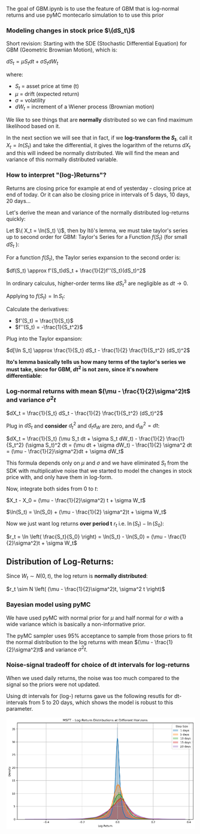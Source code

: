 The goal of GBM.ipynb is to use the feature of GBM that is log-normal returns and use pyMC montecarlo simulation to to use this prior 

### Modeling changes in stock price $\(dS_t\)$
Short revision:
Starting with the SDE (Stochastic Differential Equation) for GBM (Geometric Brownian Motion), which is:

$dS_t = \mu S_t dt + \sigma S_t dW_t$

where:
- $S_t$ = asset price at time \(t\)
- $\mu$ = drift (expected return)
- $\sigma$ = volatility
- $dW_t$ = increment of a Wiener process (Brownian motion)

We like to see things that are **normally** distributed so we can find maximum likelihood based on it. 

In the next section we will see that in fact, if we **log-transform the $S_t$**, call it $X_t = ln(S_t)$ and take the differential, it gives the logarithm of the returns $dX_t$ and this will indeed be normally distributed. We will find the mean and variance of this normally distributed variable.  

### How to interpret "(log-)Returns"?
Returns are closing price for example at end of yesterday - closing price at end of today.
Or it can also be closing price in intervals of 5 days, 10 days, 20 days...

Let's derive the mean and variance of the normally distributed log-returns quickly: 

Let $\( X_t = \ln(S_t) \)$, then by Itô's lemma, we must take taylor's series up to second order for GBM:
Taylor's Series for a Function $f(S_t)$ (for small $dS_t$ ):

For a function $f(S_t)$, the Taylor series expansion to the second order is:

$df(S_t) \approx f'(S_t)dS_t + \frac{1}{2}f''(S_t)(dS_t)^2$

In ordinary calculus, higher-order terms like $dS_t^3$ are negligible as $dt \to 0$.

Applying to $f(S_t) = \ln S_t$:

Calculate the derivatives:
- $f'(S_t) = \frac{1}{S_t}$
- $f''(S_t) = -\frac{1}{S_t^2}$

Plug into the Taylor expansion: 

$d[\ln S_t] \approx \frac{1}{S_t} dS_t - \frac{1}{2} \frac{1}{S_t^2} (dS_t)^2$

**Ito's lemma basically tells us how many terms of the  taylor's series we must take, since for GBM, $dt^2$ is not zero, since it's nowhere differentiable**:

### Log-normal returns with mean $(\mu - \frac{1}{2}\sigma^2)t$ and variance $\sigma^2 t$
$dX_t = \frac{1}{S_t} dS_t - \frac{1}{2} \frac{1}{S_t^2} (dS_t)^2$

Plug in $dS_t$ and **consider** $d_t^2$ and $d_td_W$ are zero, and $d_W^2 = dt$: 

$dX_t = \frac{1}{S_t} (\mu S_t dt + \sigma S_t dW_t) - \frac{1}{2} \frac{1}{S_t^2} (\sigma S_t)^2 dt
= (\mu dt + \sigma dW_t) - \frac{1}{2} \sigma^2 dt
= (\mu - \frac{1}{2}\sigma^2)dt + \sigma dW_t$

This formula depends only on $\mu$ and $\sigma$ and we have eliminated $S_t$ from the SDK with multiplicative noise that we started to model the changes in stock price with, and only have them in log-form. 

Now, integrate both sides from 0 to $t$:

$X_t - X_0 = (\mu - \frac{1}{2}\sigma^2) t + \sigma W_t$

$\ln(S_t) = \ln(S_0) + (\mu - \frac{1}{2} \sigma^2)t + \sigma W_t$

Now we just want log returns **over period t** $r_t$ i.e. $\ln(S_t) - \ln(S_0)$:

$r_t = \ln \left( \frac{S_t}{S_0} \right) = \ln(S_t) - \ln(S_0) = (\mu - \frac{1}{2}\sigma^2)t + \sigma W_t$

## Distribution of Log-Returns:

Since $W_t \sim N(0, t)$, the log return is **normally distributed**:

$r_t \sim N \left( (\mu - \frac{1}{2}\sigma^2)t, \sigma^2 t \right)$

### Bayesian model using pyMC 
We have used pyMC with normal prior for $\mu$ and half normal for $\sigma$ with a wide variance which is basically a non-informative prior.

The pyMC sampler uses 95\% acceptance to sample from those priors to fit the normal distribution to the log returns with mean $(\mu - \frac{1}{2}\sigma^2)t$ and variance $\sigma^2 t$. 

### Noise-signal tradeoff for choice of dt intervals for log-returns

When we used daily returns, the noise was too much compared to the signal so the priors were not updated. 

Using dt intervals for (log-) returns gave us the following resutls for dt-intervals from 5 to 20 days, which shows the model is robust to this parameter.

![MSFT](./plots/plot1.png)

